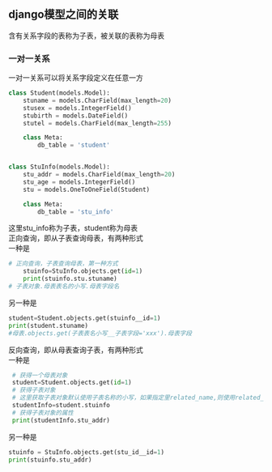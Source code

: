 ## django模型之间的关联  
含有关系字段的表称为子表，被关联的表称为母表
### 一对一关系  
一对一关系可以将关系字段定义在任意一方  
```python
class Student(models.Model):
    stuname = models.CharField(max_length=20)
    stusex = models.IntegerField()
    stubirth = models.DateField()
    stutel = models.CharField(max_length=255)

    class Meta:
        db_table = 'student'


class StuInfo(models.Model):
    stu_addr = models.CharField(max_length=20)
    stu_age = models.IntegerField()
    stu = models.OneToOneField(Student)

    class Meta:
        db_table = 'stu_info'
```  
这里stu_info称为子表，student称为母表  
正向查询，即从子表查询母表，有两种形式  
一种是  
```python  
# 正向查询，子表查询母表，第一种方式
    stuinfo=StuInfo.objects.get(id=1)
    print(stuinfo.stu.stuname)
# 子表对象.母表表名的小写.母表字段名
```  
另一种是
```python
student=Student.objects.get(stuinfo__id=1)
print(student.stuname)
#母表.objects.get(子表表名小写__子表字段='xxx').母表字段
```  
反向查询，即从母表查询子表，有两种形式  
一种是  
```python
 # 获得一个母表对象
 student=Student.objects.get(id=1)
 # 获得子表对象
 # 这里获取子表对象默认使用子表名称的小写，如果指定里related_name,则使用related_name
 studentInfo=student.stuinfo
 # 获得子表对象的属性
 print(studentInfo.stu_addr)
```  
另一种是  
```python
stuinfo = StuInfo.objects.get(stu_id__id=1)
print(stuinfo.stu_addr)
```

